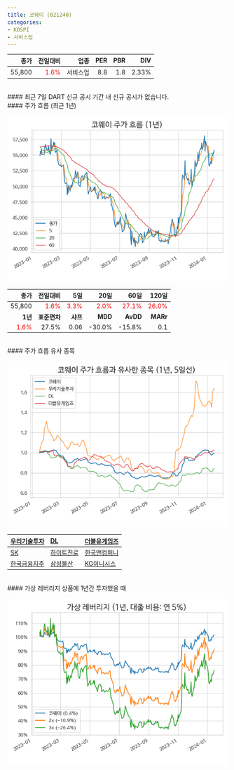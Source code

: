 ```yaml
---
title: 코웨이 (021240)
categories:
- KOSPI
- 서비스업
---
```


|**종가**|**전일대비**|**업종**|**PER**|**PBR**|**DIV**|
|-------:|-----------:|-------:|------:|------:|------:|
|55,800|<span style="color: red">1.6%</span>|서비스업|8.8|1.8|2.33%|

<!-- more -->

<br>
#### 최근 7일 DART 신규 공시<a id="dart"></a>
기간 내 신규 공시가 없습니다.

<br>
#### 주가 흐름 (최근 1년)<a id="price"></a>

![021240](/assets/images/stock/021240.png)

|**종가**|**전일대비**|**5일**|**20일**|**60일**|**120일**|
|-------:|-----------:|------:|-------:|-------:|--------:|
| 55,800 | <span style="color: red">1.6%</span> | <span style="color: red">3.3%</span> | <span style="color: red">2.0%</span> | <span style="color: red">27.1%</span> | <span style="color: red">26.0%</span> |
|**1년**|**표준편차**|**샤프**|**MDD**|**AvDD**|**MARr**|
| <span style="color: red">1.6%</span> | 27.5% | 0.06 | -30.0% | -15.8% | 0.1 |

<br>
#### 주가 흐름 유사 종목<a id="corr"></a>

![021240](/assets/images/stock/021240_corr.png)

| [우리기술투자](/041190/) | [DL](/000210/) | [더블유게임즈](/192080/) |
|:---------------------------------------|:---------------------------------------|:---------------------------------------|
| [SK](/034730/) | [하이트진로](/000080/) | [한국앤컴퍼니](/000240/) |
| [한국금융지주](/071050/) | [삼성물산](/028260/) | [KG이니시스](/035600/) |

<br>
#### 가상 레버리지 상품에 1년간 투자했을 때<a id="2x"></a>

![021240](/assets/images/stock/021240_2x.png)

[^corr]: 상관계수를 이용하여 분석하였습니다.